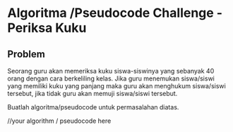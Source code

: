 # Algoritma /Pseudocode Challenge - Periksa Kuku

## Problem

Seorang guru akan memeriksa kuku siswa-siswinya yang sebanyak 40 orang dengan cara berkeliling kelas. Jika guru menemukan siswa/siswi yang memiliki kuku yang panjang maka guru akan menghukum siswa/siswi tersebut, jika tidak guru akan memuji siswa/siswi tersebut.

Buatlah algoritma/pseudocode untuk permasalahan diatas.

//your algorithm / pseudocode here
